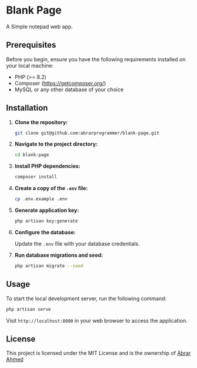 
# Blank Page

A Simple notepad web app.

## Prerequisites

Before you begin, ensure you have the following requirements installed on your local machine:

- PHP (>= 8.2)
- Composer (https://getcomposer.org/)
- MySQL or any other database of your choice

## Installation

1. **Clone the repository:**

   ```bash
   git clone git@github.com:abrarprogrammer/blank-page.git
   ```

2. **Navigate to the project directory:**

   ```bash
   cd blank-page
   ```

3. **Install PHP dependencies:**

   ```bash
   composer install
   ```

4. **Create a copy of the `.env` file:**

   ```bash
   cp .env.example .env
   ```

5. **Generate application key:**

   ```bash
   php artisan key:generate
   ```

6. **Configure the database:**

   Update the `.env` file with your database credentials.

7. **Run database migrations and seed:**

   ```bash
   php artisan migrate --seed
   ```

## Usage

To start the local development server, run the following command:

```bash
php artisan serve
```

Visit `http://localhost:8000` in your web browser to access the application.

## License

This project is licensed under the MIT License and is the ownership of [Abrar Ahmed](https://github.com/abrarprogrammer)
